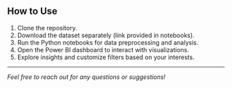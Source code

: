 
## How to Use
1. Clone the repository.
2. Download the dataset separately (link provided in notebooks).
3. Run the Python notebooks for data preprocessing and analysis.
4. Open the Power BI dashboard to interact with visualizations.
5. Explore insights and customize filters based on your interests.

---

*Feel free to reach out for any questions or suggestions!*

